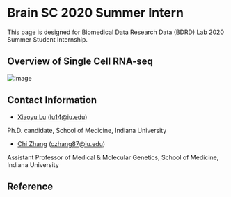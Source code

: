 # Brain SC 2020 Summer Intern
This page is designed for Biomedical Data Research Data (BDRD) Lab 2020 Summer Student Internship.


## Overview of Single Cell RNA-seq
![image](https://github.com/zcslab/Brain_SC_2020summer_intern/blob/master/fig/scRNA_overview.jpg)



## Contact Information

- [Xiaoyu Lu](https://zcslab.github.io/people/xiaoyu/)
(lu14@iu.edu)

Ph.D. candidate, School of Medicine, Indiana University

- [Chi Zhang](https://medicine.iu.edu/faculty/27057/zhang-chi)
(czhang87@iu.edu)

Assistant Professor of Medical & Molecular Genetics, School of Medicine, Indiana University


## Reference
